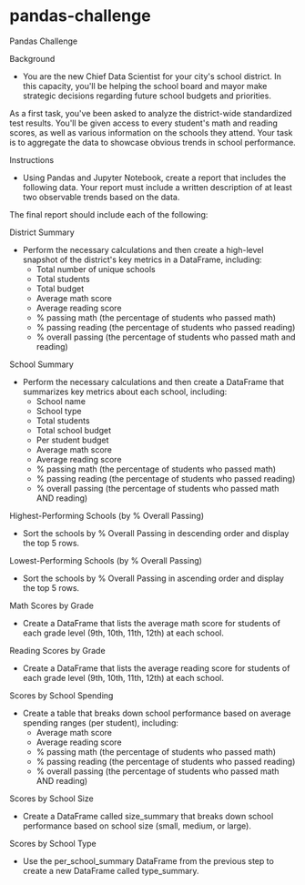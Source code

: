# pandas-challenge
Pandas Challenge

Background
- You are the new Chief Data Scientist for your city's school district. In this capacity, you'll be helping the school board and mayor make strategic decisions regarding future school budgets and priorities.

As a first task, you've been asked to analyze the district-wide standardized test results. You'll be given access to every student's math and reading scores, as well as various information on the schools they attend. Your task is to aggregate the data to showcase obvious trends in school performance.

Instructions
- Using Pandas and Jupyter Notebook, create a report that includes the following data. Your report must include a written description of at least two observable trends   based on the data.

The final report should include each of the following:

District Summary
- Perform the necessary calculations and then create a high-level snapshot of the district's key metrics in a DataFrame, including:
    - Total number of unique schools
    - Total students
    - Total budget
    - Average math score
    - Average reading score
    - % passing math (the percentage of students who passed math)
    - % passing reading (the percentage of students who passed reading)
    - % overall passing (the percentage of students who passed math and reading)

School Summary
- Perform the necessary calculations and then create a DataFrame that summarizes key metrics about each school, including:
    - School name
    - School type
    - Total students
    - Total school budget
    - Per student budget
    - Average math score
    - Average reading score
    - % passing math (the percentage of students who passed math)
    - % passing reading (the percentage of students who passed reading)
    - % overall passing (the percentage of students who passed math AND reading)

Highest-Performing Schools (by % Overall Passing)
- Sort the schools by % Overall Passing in descending order and display the top 5 rows.

Lowest-Performing Schools (by % Overall Passing)
- Sort the schools by % Overall Passing in ascending order and display the top 5 rows.

Math Scores by Grade
- Create a DataFrame that lists the average math score for students of each grade level (9th, 10th, 11th, 12th) at each school.

Reading Scores by Grade
- Create a DataFrame that lists the average reading score for students of each grade level (9th, 10th, 11th, 12th) at each school.

Scores by School Spending
- Create a table that breaks down school performance based on average spending ranges (per student), including:
    - Average math score
    - Average reading score
    - % passing math (the percentage of students who passed math)
    - % passing reading (the percentage of students who passed reading)
    - % overall passing (the percentage of students who passed math AND reading)

Scores by School Size
- Create a DataFrame called size_summary that breaks down school performance based on school size (small, medium, or large).

Scores by School Type
- Use the per_school_summary DataFrame from the previous step to create a new DataFrame called type_summary.